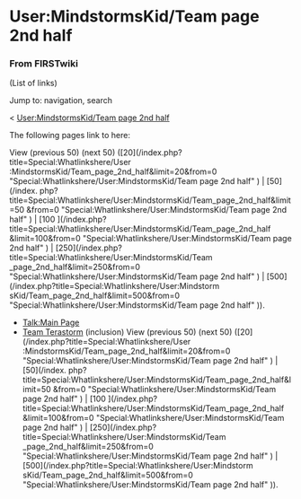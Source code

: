 # User:MindstormsKid/Team page 2nd half

### From FIRSTwiki

(List of links)

Jump to: navigation, search

&lt; [User:MindstormsKid/Team page 2nd
half](/index.php?title=User:MindstormsKid/Team_page_2nd_half&redirect=no
"User:MindstormsKid/Team page 2nd half" )  

The following pages link to here:

View (previous 50) (next 50) ([20](/index.php?title=Special:Whatlinkshere/User
:MindstormsKid/Team_page_2nd_half&limit=20&from=0
"Special:Whatlinkshere/User:MindstormsKid/Team page 2nd half" ) | [50](/index.
php?title=Special:Whatlinkshere/User:MindstormsKid/Team_page_2nd_half&limit=50
&from=0 "Special:Whatlinkshere/User:MindstormsKid/Team page 2nd half" ) | [100
](/index.php?title=Special:Whatlinkshere/User:MindstormsKid/Team_page_2nd_half
&limit=100&from=0 "Special:Whatlinkshere/User:MindstormsKid/Team page 2nd
half" ) | [250](/index.php?title=Special:Whatlinkshere/User:MindstormsKid/Team
_page_2nd_half&limit=250&from=0 "Special:Whatlinkshere/User:MindstormsKid/Team
page 2nd half" ) | [500](/index.php?title=Special:Whatlinkshere/User:Mindstorm
sKid/Team_page_2nd_half&limit=500&from=0
"Special:Whatlinkshere/User:MindstormsKid/Team page 2nd half" )).

  * [Talk:Main Page](Talk:Main_Page "Talk:Main Page" )
  * [Team Terastorm](Team_Terastorm "Team Terastorm" ) (inclusion) 
View (previous 50) (next 50) ([20](/index.php?title=Special:Whatlinkshere/User
:MindstormsKid/Team_page_2nd_half&limit=20&from=0
"Special:Whatlinkshere/User:MindstormsKid/Team page 2nd half" ) | [50](/index.
php?title=Special:Whatlinkshere/User:MindstormsKid/Team_page_2nd_half&limit=50
&from=0 "Special:Whatlinkshere/User:MindstormsKid/Team page 2nd half" ) | [100
](/index.php?title=Special:Whatlinkshere/User:MindstormsKid/Team_page_2nd_half
&limit=100&from=0 "Special:Whatlinkshere/User:MindstormsKid/Team page 2nd
half" ) | [250](/index.php?title=Special:Whatlinkshere/User:MindstormsKid/Team
_page_2nd_half&limit=250&from=0 "Special:Whatlinkshere/User:MindstormsKid/Team
page 2nd half" ) | [500](/index.php?title=Special:Whatlinkshere/User:Mindstorm
sKid/Team_page_2nd_half&limit=500&from=0
"Special:Whatlinkshere/User:MindstormsKid/Team page 2nd half" )).

